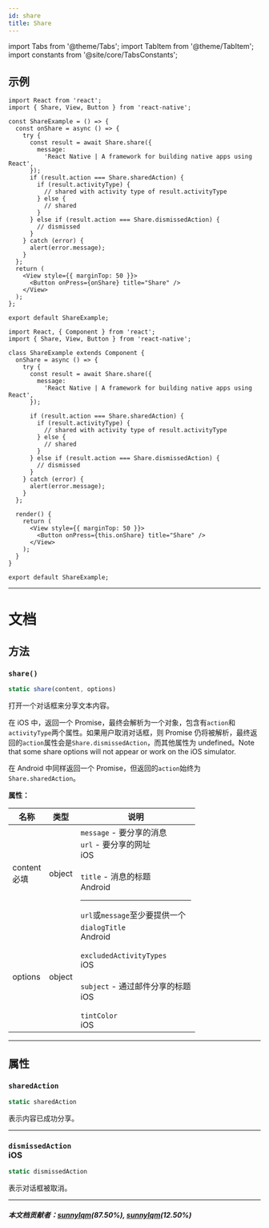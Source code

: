 ```yaml
---
id: share
title: Share
---
```


import Tabs from '@theme/Tabs'; import TabItem from '@theme/TabItem'; import constants from '@site/core/TabsConstants';

## 示例

<Tabs groupId="syntax" defaultValue={constants.defaultSyntax} values={constants.syntax}>
<TabItem value="functional">

```SnackPlayer name=Function%20Component%20Example&supportedPlatforms=ios,android
import React from 'react';
import { Share, View, Button } from 'react-native';

const ShareExample = () => {
  const onShare = async () => {
    try {
      const result = await Share.share({
        message:
          'React Native | A framework for building native apps using React',
      });
      if (result.action === Share.sharedAction) {
        if (result.activityType) {
          // shared with activity type of result.activityType
        } else {
          // shared
        }
      } else if (result.action === Share.dismissedAction) {
        // dismissed
      }
    } catch (error) {
      alert(error.message);
    }
  };
  return (
    <View style={{ marginTop: 50 }}>
      <Button onPress={onShare} title="Share" />
    </View>
  );
};

export default ShareExample;
```

</TabItem>
<TabItem value="classical">

```SnackPlayer name=Class%20Component%20Example&supportedPlatforms=ios,android
import React, { Component } from 'react';
import { Share, View, Button } from 'react-native';

class ShareExample extends Component {
  onShare = async () => {
    try {
      const result = await Share.share({
        message:
          'React Native | A framework for building native apps using React',
      });

      if (result.action === Share.sharedAction) {
        if (result.activityType) {
          // shared with activity type of result.activityType
        } else {
          // shared
        }
      } else if (result.action === Share.dismissedAction) {
        // dismissed
      }
    } catch (error) {
      alert(error.message);
    }
  };

  render() {
    return (
      <View style={{ marginTop: 50 }}>
        <Button onPress={this.onShare} title="Share" />
      </View>
    );
  }
}

export default ShareExample;
```

</TabItem>
</Tabs>

---

# 文档

## 方法

### `share()`

```jsx
static share(content, options)
```

打开一个对话框来分享文本内容。

在 iOS 中，返回一个 Promise，最终会解析为一个对象，包含有`action`和`activityType`两个属性。如果用户取消对话框，则 Promise 仍将被解析，最终返回的`action`属性会是`Share.dismissedAction`，而其他属性为 undefined。Note that some share options will not appear or work on the iOS simulator.

在 Android 中同样返回一个 Promise，但返回的`action`始终为`Share.sharedAction`。

**属性：**

| 名称                                                     | 类型   | 说明                                                                                                                                                                                                                                     |
| -------------------------------------------------------- | ------ | ---------------------------------------------------------------------------------------------------------------------------------------------------------------------------------------------------------------------------------------- |
| content <div className="label basic required">必填</div> | object | `message` - 要分享的消息<br/>`url` - 要分享的网址 <div class="label ios">iOS</div><br/>`title` - 消息的标题 <div class="label android">Android</div><hr/>`url`或`message`至少要提供一个                                                  |
| options                                                  | object | `dialogTitle` <div class="label android">Android</div><br/>`excludedActivityTypes` <div class="label ios">iOS</div><br/>`subject` - 通过邮件分享的标题 <div class="label ios">iOS</div><br/>`tintColor` <div class="label ios">iOS</div> |

---

## 属性

### `sharedAction`

```jsx
static sharedAction
```

表示内容已成功分享。

---

### `dismissedAction` <div class="label ios">iOS</div>

```jsx
static dismissedAction
```

表示对话框被取消。

---

##### 本文档贡献者：[sunnylqm](https://github.com/search?q=sunnylqm&type=Users)(87.50%), [sunnylqm](https://github.com/search?q=sunnylqm&type=Users)(12.50%)
